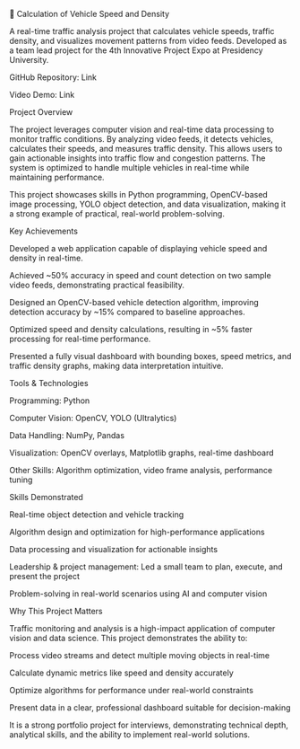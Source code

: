 🚦 Calculation of Vehicle Speed and Density

A real-time traffic analysis project that calculates vehicle speeds, traffic density, and visualizes movement patterns from video feeds. Developed as a team lead project for the 4th Innovative Project Expo at Presidency University.

GitHub Repository: Link

Video Demo: Link

Project Overview

The project leverages computer vision and real-time data processing to monitor traffic conditions. By analyzing video feeds, it detects vehicles, calculates their speeds, and measures traffic density. This allows users to gain actionable insights into traffic flow and congestion patterns. The system is optimized to handle multiple vehicles in real-time while maintaining performance.

This project showcases skills in Python programming, OpenCV-based image processing, YOLO object detection, and data visualization, making it a strong example of practical, real-world problem-solving.

Key Achievements

Developed a web application capable of displaying vehicle speed and density in real-time.

Achieved ~50% accuracy in speed and count detection on two sample video feeds, demonstrating practical feasibility.

Designed an OpenCV-based vehicle detection algorithm, improving detection accuracy by ~15% compared to baseline approaches.

Optimized speed and density calculations, resulting in ~5% faster processing for real-time performance.

Presented a fully visual dashboard with bounding boxes, speed metrics, and traffic density graphs, making data interpretation intuitive.

Tools & Technologies

Programming: Python

Computer Vision: OpenCV, YOLO (Ultralytics)

Data Handling: NumPy, Pandas

Visualization: OpenCV overlays, Matplotlib graphs, real-time dashboard

Other Skills: Algorithm optimization, video frame analysis, performance tuning

Skills Demonstrated

Real-time object detection and vehicle tracking

Algorithm design and optimization for high-performance applications

Data processing and visualization for actionable insights

Leadership & project management: Led a small team to plan, execute, and present the project

Problem-solving in real-world scenarios using AI and computer vision

Why This Project Matters

Traffic monitoring and analysis is a high-impact application of computer vision and data science. This project demonstrates the ability to:

Process video streams and detect multiple moving objects in real-time

Calculate dynamic metrics like speed and density accurately

Optimize algorithms for performance under real-world constraints

Present data in a clear, professional dashboard suitable for decision-making

It is a strong portfolio project for interviews, demonstrating technical depth, analytical skills, and the ability to implement real-world solutions.
